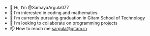 - 👋 Hi, I’m @SamayaArgula077
- 👀 I’m interested in coding and mathematics
- 🌱 I’m currently pursuing graduation in Gitam School of Technology
- 💞️ I’m looking to collaborate on programming projects
- 📫 How to reach me sargula@gitam.in


<!---
SamayaArgula077/SamayaArgula077 is a ✨ special ✨ repository because its `README.md` (this file) appears on your GitHub profile.
You can click the Preview link to take a look at your changes.
--->
